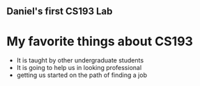 ## Daniel's first CS193 Lab                                                                                                                         


# My favorite things about CS193
- It is taught by other undergraduate students
- It is going to help us in looking professional
- getting us started on the path of finding a job

